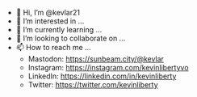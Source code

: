 - 👋 Hi, I’m @kevlar21
- 👀 I’m interested in ...
- 🌱 I’m currently learning ...
- 💞️ I’m looking to collaborate on ...
- 📫 How to reach me ...
    -  Mastodon: https://sunbeam.city/@kevlar
    -  Instagram: https://instagram.com/kevinlibertyvo
    -  LinkedIn: https://linkedin.com/in/kevinliberty
    -  Twitter: https://twitter.com/kevinliberty

<!---
kevlar21/kevlar21 is a ✨ special ✨ repository because its `README.md` (this file) appears on your GitHub profile.
You can click the Preview link to take a look at your changes.
--->
